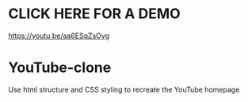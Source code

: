 # CLICK HERE FOR A DEMO
https://youtu.be/aa6ESqZsOyg

# YouTube-clone
Use html structure and CSS styling to recreate the YouTube homepage 
